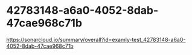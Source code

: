 # 42783148-a6a0-4052-8dab-47cae968c71b
https://sonarcloud.io/summary/overall?id=examly-test_42783148-a6a0-4052-8dab-47cae968c71b
